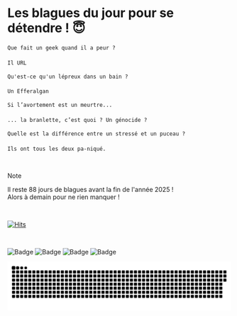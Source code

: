 
<h1>Les blagues du jour pour se détendre ! 😇</h1>

```diff
Que fait un geek quand il a peur ?

Il URL
```

```diff
Qu'est-ce qu'un lépreux dans un bain ?

Un Efferalgan
```

```diff
Si l’avortement est un meurtre...

... la branlette, c’est quoi ? Un génocide ?
```

```diff
Quelle est la différence entre un stressé et un puceau ?

Ils ont tous les deux pa-niqué.
```

<br/>

> [!NOTE]
> Il reste 88 jours de blagues avant la fin de l'année 2025 ! <br/>
> Alors à demain pour ne rien manquer !

<br/>


[![Hits](https://hits.seeyoufarm.com/api/count/incr/badge.svg?url=https%3A%2F%2Fgithub.com%2FClems02%2Fhit-counter&count_bg=%23003E80&title_bg=%235C9FE1&icon=powershell.svg&icon_color=%23FFFFFF&title=Visite&edge_flat=false)](https://hits.seeyoufarm.com)


<br/>


![Badge](https://img.shields.io/badge/Last%20updated%20on-white?style=for-the-badge&logo=clockify)   ![Badge](https://img.shields.io/badge/05/10-white?style=for-the-badge) ![Badge](https://img.shields.io/badge/at-white?style=for-the-badge) ![Badge](https://img.shields.io/badge/03:23-white?style=for-the-badge)


<p align="center">
 <img width="1000" src="assets/github-snake.svg" alt="snake"/>
</p>
